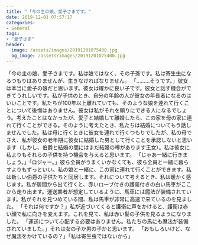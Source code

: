 ```yaml
---
title: "「今の主の娘、愛子さまです。"
date: 2019-12-01 07:57:17
categories:
- General
tags:
- "愛子さま"
header:
  image: /assets/images/20191201075400.jpg
  og_image: /assets/images/20191201075400.jpg
---
```


「今の主の娘、愛子さまです。私は娘ではなく、その子孫です。私は寄生虫になるつもりはありませんが、生きなければなりません。 「………そうです。」彼女は本当に愛子の娘だと思います。彼女は確かに良い子です。彼女と話す機会ができてうれしいです。私が子供のとき、自分の年齢の人が彼女の年長者になるのはいいことです。私たちが100年以上離れていても、そのような娘を連れて行くことについて後悔はありません。彼女は私がそれを頼りにできる人になるでしょう。考えたことはなかったが、愛子と結婚して離婚したら、この家を母の家に連れて行くことができる。そのように考えたとき、私たちは結婚についてもう話しませんでした。私は母に行くときに彼女を連れて行くつもりでしたが、私の母でさえ、私が彼女の老年期に彼女に結婚した男として行くことを承認しないと思います（しかし、伯爵と結婚の間にはまだ結婚の噂があります王女）。私は彼女に私よりもそれらの子供を持つ機会を与えると思います。 「じゃあ一緒に行きましょう。」「ロジャー。」彼ら全員がうまくいかなくても、彼ら全員と一緒に暮らすよりもずっといい。私の娘と一緒に、この家に連れて行くことができます。私は新しい伯爵の子供たちと同居します。それについて考えるとき、私は暖かく感じます。私が居間から出て行くと、赤いローブ付きの護衛付きの白い馬車がここから走り出ます。運送業者が想定しているように、馬車には魔法が装備されています。私がそれを見つめている間、私は馬車が非常に高速で来ているのを見ました。 「それは何ですか？」私が近づいてくると護衛に声をかけると、護衛は赤い顔で私に向きを変えます。これを見て、私は赤い髪の子供を見るようになりました。 「運送について心配する必要はありません。私たちの馬にも魔法が装備されていました。」それは女の子か男の子かと思います。 「おもしろいけど、なぜ魔法をかけているの？」「私は寄生虫ではないから」
